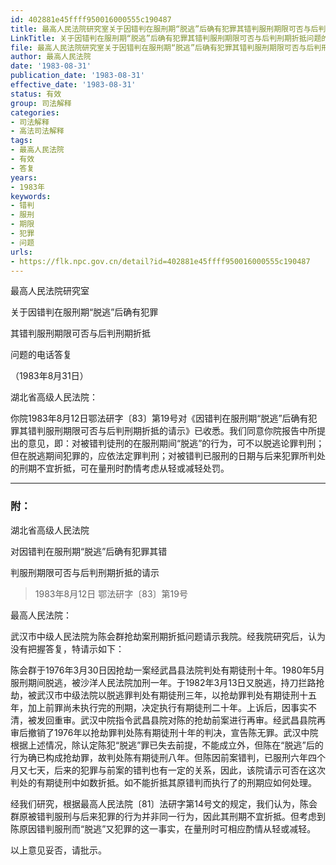 ```yaml
---
id: 402881e45ffff950016000555c190487
title: 最高人民法院研究室关于因错判在服刑期“脱逃”后确有犯罪其错判服刑期限可否与后判刑期折抵问题的电话答复
LinkTitle: 关于因错判在服刑期“脱逃”后确有犯罪其错判服刑期限可否与后判刑期折抵问题的电话答复（1983）
file: 最高人民法院研究室关于因错判在服刑期“脱逃”后确有犯罪其错判服刑期限可否与后判刑期折抵问题的电话答复_19830831_402881e45ffff950016000555c190487.docx
author: 最高人民法院
date: '1983-08-31'
publication_date: '1983-08-31'
effective_date: '1983-08-31'
status: 有效
group: 司法解释
categories:
- 司法解释
- 高法司法解释
tags:
- 最高人民法院
- 有效
- 答复
years:
- 1983年
keywords:
- 错判
- 服刑
- 期限
- 犯罪
- 问题
urls:
- https://flk.npc.gov.cn/detail?id=402881e45ffff950016000555c190487
---
```


最高人民法院研究室

关于因错判在服刑期“脱逃”后确有犯罪

其错判服刑期限可否与后判刑期折抵

问题的电话答复

（1983年8月31日）

湖北省高级人民法院：

你院1983年8月12日鄂法研字〔83〕第19号对《因错判在服刑期“脱逃”后确有犯罪其错判服刑期限可否与后判刑期折抵的请示》已收悉。我们同意你院报告中所提出的意见，即：对被错判徒刑的在服刑期间“脱逃”的行为，可不以脱逃论罪判刑；但在脱逃期间犯罪的，应依法定罪判刑；对被错判已服刑的日期与后来犯罪所判处的刑期不宜折抵，可在量刑时酌情考虑从轻或减轻处罚。

---

### 附：

湖北省高级人民法院

对因错判在服刑期“脱逃”后确有犯罪其错

判服刑期限可否与后判刑期折抵的请示

> 1983年8月12日 鄂法研字〔83〕第19号

最高人民法院：

武汉市中级人民法院为陈会群抢劫案刑期折抵问题请示我院。经我院研究后，认为没有把握答复，特请示如下：

陈会群于1976年3月30日因抢劫一案经武昌县法院判处有期徒刑十年。1980年5月服刑期间脱逃，被沙洋人民法院加刑一年。于1982年3月13日又脱逃，持刀拦路抢劫，被武汉市中级法院以脱逃罪判处有期徒刑三年，以抢劫罪判处有期徒刑十五年，加上前罪尚未执行完的刑期，决定执行有期徒刑二十年。上诉后，因事实不清，被发回重审。武汉中院指令武昌县院对陈的抢劫前案进行再审。经武昌县院再审后撤销了1976年以抢劫罪判处陈有期徒刑十年的判决，宣告陈无罪。武汉中院根据上述情况，除认定陈犯“脱逃”罪已失去前提，不能成立外，但陈在“脱逃”后的行为确已构成抢劫罪，故判处陈有期徒刑八年。但陈因前案错判，已服刑六年四个月又七天，后来的犯罪与前案的错判也有一定的关系，因此，该院请示可否在这次判处的有期徒刑中如数折抵。如不能折抵其原错判而执行了的刑期应如何处理。

经我们研究，根据最高人民法院〔81〕法研字第14号文的规定，我们认为，陈会群原被错判服刑与后来犯罪的行为并非同一行为，因此其刑期不宜折抵。但考虑到陈原因错判服刑而“脱逃”又犯罪的这一事实，在量刑时可相应酌情从轻或减轻。

以上意见妥否，请批示。
